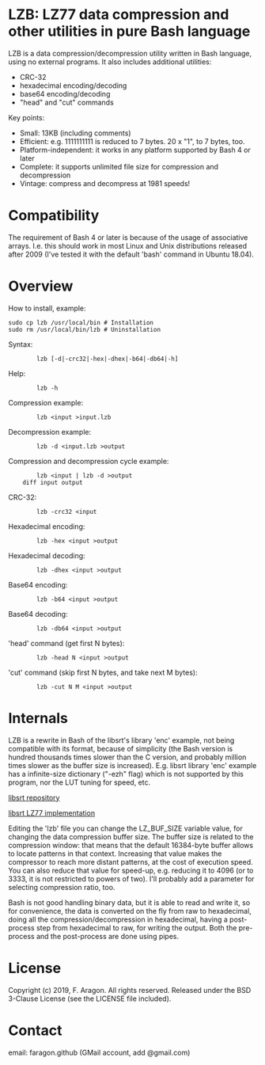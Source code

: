LZB: LZ77 data compression and other utilities in pure Bash language
===

LZB is a data compression/decompression utility written in Bash language,
using no external programs. It also includes additional utilities:

- CRC-32
- hexadecimal encoding/decoding
- base64 encoding/decoding
- "head" and "cut" commands

Key points:

* Small: 13KB (including comments)
* Efficient: e.g. 1111111111 is reduced to 7 bytes. 20 x "1", to 7 bytes, too.
* Platform-independent: it works in any platform supported by Bash 4 or later
* Complete: it supports unlimited file size for compression and decompression
* Vintage: compress and decompress at 1981 speeds!

Compatibility
===

The requirement of Bash 4 or later is because of the usage of associative
arrays. I.e. this should work in most Linux and Unix distributions released
after 2009 (I've tested it with the default 'bash' command in Ubuntu 18.04).

Overview
===

How to install, example:
```
sudo cp lzb /usr/local/bin # Installation
sudo rm /usr/local/bin/lzb # Uninstallation
```
Syntax:
```
        lzb [-d|-crc32|-hex|-dhex|-b64|-db64|-h]
```
Help:
```
        lzb -h
```
Compression example:
```
        lzb <input >input.lzb
```
Decompression example:
```
        lzb -d <input.lzb >output
```
Compression and decompression cycle example:
```
        lzb <input | lzb -d >output
	diff input output
```
CRC-32:
```
        lzb -crc32 <input
```
Hexadecimal encoding:
```
        lzb -hex <input >output
```
Hexadecimal decoding:
```
        lzb -dhex <input >output
```
Base64 encoding:
```
        lzb -b64 <input >output
```
Base64 decoding:
```
        lzb -db64 <input >output
```
'head' command (get first N bytes):
```
        lzb -head N <input >output
```
'cut' command (skip first N bytes, and take next M bytes):
```
        lzb -cut N M <input >output
```

Internals
===

LZB is a rewrite in Bash of the libsrt's library 'enc' example, not
being compatible with its format, because of simplicity (the Bash version
is hundred thousands times slower than the C version, and probably million
times slower as the buffer size is increased). E.g. libsrt library 'enc'
example has a infinite-size dictionary ("-ezh" flag) which is not supported
by this program, nor the LUT tuning for speed, etc.

[libsrt repository](https://github.com/faragon/libsrt)

[libsrt LZ77 implementation](https://github.com/faragon/libsrt/blob/master/src/saux/senc.c)

Editing the 'lzb' file you can change the LZ_BUF_SIZE variable value,
for changing the data compression buffer size. The buffer size is related
to the compression window: that means that the default 16384-byte buffer
allows to locate patterns in that context. Increasing that value makes
the compressor to reach more distant patterns, at the cost of execution
speed. You can also reduce that value for speed-up, e.g. reducing it to
4096 (or to 3333, it is not restricted to powers of two). I'll probably
add a parameter for selecting compression ratio, too.

Bash is not good handling binary data, but it is able to read and write it,
so for convenience, the data is converted on the fly from raw to hexadecimal,
doing all the compression/decompression in hexadecimal, having a
post-process step from hexadecimal to raw, for writing the output. Both
the pre-process and the post-process are done using pipes.

License
===

Copyright (c) 2019, F. Aragon. All rights reserved.
Released under the BSD 3-Clause License (see the LICENSE file included).

Contact
===

email: faragon.github (GMail account, add @gmail.com)
